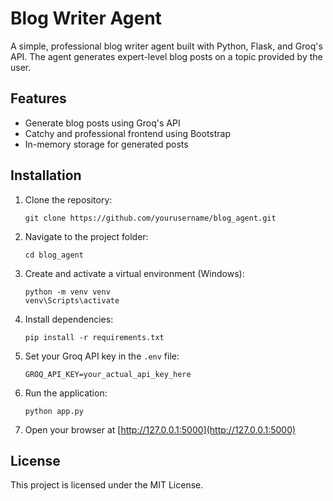 # Blog Writer Agent

A simple, professional blog writer agent built with Python, Flask, and Groq's API.
The agent generates expert-level blog posts on a topic provided by the user.

## Features

- Generate blog posts using Groq's API
- Catchy and professional frontend using Bootstrap
- In-memory storage for generated posts

## Installation

1. Clone the repository:
   ```
   git clone https://github.com/yourusername/blog_agent.git
   ```
2. Navigate to the project folder:
   ```
   cd blog_agent
   ```
3. Create and activate a virtual environment (Windows):
   ```
   python -m venv venv
   venv\Scripts\activate
   ```
4. Install dependencies:
   ```
   pip install -r requirements.txt
   ```
5. Set your Groq API key in the `.env` file:
   ```
   GROQ_API_KEY=your_actual_api_key_here
   ```
6. Run the application:
   ```
   python app.py
   ```
7. Open your browser at [http://127.0.0.1:5000](http://127.0.0.1:5000)

## License

This project is licensed under the MIT License.
